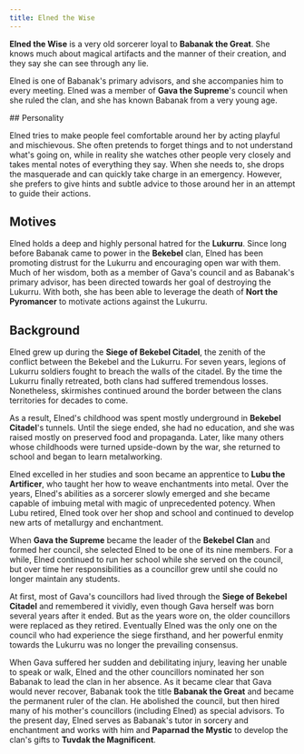 ```yaml
---
title: Elned the Wise
---
```


**Elned the Wise** is a very old sorcerer loyal to **Babanak the Great**. She knows much about magical artifacts and the manner of their creation, and they say she can see through any lie.

Elned is one of Babanak's primary advisors, and she accompanies him to every meeting. Elned was a member of **Gava the Supreme**'s council when she ruled the clan, and she has known Babanak from a very young age.

<spoiler>
## Personality

Elned tries to make people feel comfortable around her by acting playful and mischievous. She often pretends to forget things and to not understand what's going on, while in reality she watches other people very closely and takes mental notes of everything they say. When she needs to, she drops the masquerade and can quickly take charge in an emergency. However, she prefers to give hints and subtle advice to those around her in an attempt to guide their actions.

## Motives

Elned holds a deep and highly personal hatred for the **Lukurru**. Since long before Babanak came to power in the **Bekebel** clan, Elned has been promoting distrust for the Lukurru and encouraging open war with them. Much of her wisdom, both as a member of Gava's council and as Babanak's primary advisor, has been directed towards her goal of destroying the Lukurru. With both, she has been able to leverage the death of **Nort the Pyromancer** to motivate actions against the Lukurru.

## Background

Elned grew up during the **Siege of Bekebel Citadel**, the zenith of the conflict between the Bekebel and the Lukurru. For seven years, legions of Lukurru soldiers fought to breach the walls of the citadel. By the time the Lukurru finally retreated, both clans had suffered tremendous losses. Nonetheless, skirmishes continued around the border between the clans territories for decades to come.

As a result, Elned's childhood was spent mostly underground in **Bekebel Citadel**'s tunnels. Until the siege ended, she had no education, and she was raised mostly on preserved food and propaganda. Later, like many others whose childhoods were turned upside-down by the war, she returned to school and began to learn metalworking.

Elned excelled in her studies and soon became an apprentice to **Lubu the Artificer**, who taught her how to weave enchantments into metal. Over the years, Elned's abilities as a sorcerer slowly emerged and she became capable of imbuing metal with magic of unprecedented potency. When Lubu retired, Elned took over her shop and school and continued to develop new arts of metallurgy and enchantment.

When **Gava the Supreme** became the leader of the **Bekebel Clan** and formed her council, she selected Elned to be one of its nine members. For a while, Elned continued to run her school while she served on the council, but over time her responsibilities as a councillor grew until she could no longer maintain any students.

At first, most of Gava's councillors had lived through the **Siege of Bekebel Citadel** and remembered it vividly, even though Gava herself was born several years after it ended. But as the years wore on, the older councillors were replaced as they retired. Eventually Elned was the only one on the council who had experience the siege firsthand, and her powerful enmity towards the Lukurru was no longer the prevailing consensus.

When Gava suffered her sudden and debilitating injury, leaving her unable to speak or walk, Elned and the other councillors nominated her son Babanak to lead the clan in her absence. As it became clear that Gava would never recover, Babanak took the title **Babanak the Great** and became the permanent ruler of the clan. He abolished the council, but then hired many of his mother's councillors (including Elned) as special advisors. To the present day, Elned serves as Babanak's tutor in sorcery and enchantment and works with him and **Paparnad the Mystic** to develop the clan's gifts to **Tuvdak the Magnificent**.

</spoiler>
